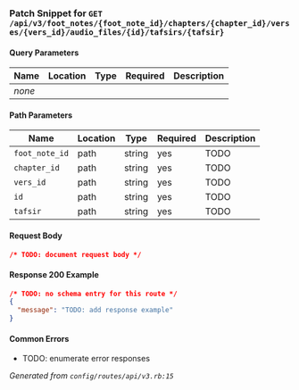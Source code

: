 <!-- PATCH:GET /api/v3/foot_notes/{foot_note_id}/chapters/{chapter_id}/verses/{vers_id}/audio_files/{id}/tafsirs/{tafsir} -->
### Patch Snippet for `GET /api/v3/foot_notes/{foot_note_id}/chapters/{chapter_id}/verses/{vers_id}/audio_files/{id}/tafsirs/{tafsir}`

#### Query Parameters
| Name | Location | Type | Required | Description |
| ---- | -------- | ---- | -------- | ----------- |
| _none_ |  |  |  |  |

#### Path Parameters
| Name | Location | Type | Required | Description |
| ---- | -------- | ---- | -------- | ----------- |
| `foot_note_id` | path | string | yes | TODO |
| `chapter_id` | path | string | yes | TODO |
| `vers_id` | path | string | yes | TODO |
| `id` | path | string | yes | TODO |
| `tafsir` | path | string | yes | TODO |

#### Request Body
```json
/* TODO: document request body */
```

#### Response 200 Example
```json
/* TODO: no schema entry for this route */
{
  "message": "TODO: add response example"
}
```

#### Common Errors
- TODO: enumerate error responses

_Generated from `config/routes/api/v3.rb:15`_
